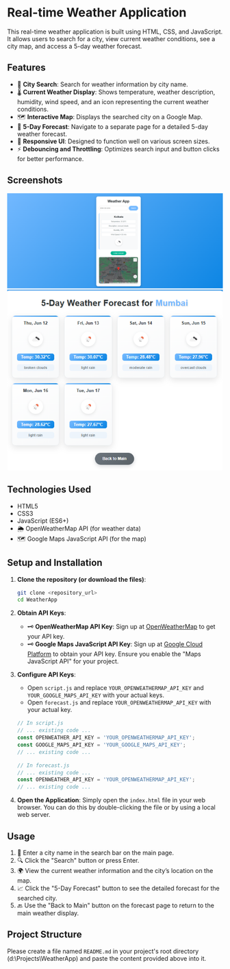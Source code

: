 # Real-time Weather Application

This real-time weather application is built using HTML, CSS, and JavaScript. It allows users to search for a city, view current weather conditions, see a city map, and access a 5-day weather forecast.

## Features

- 🌆 **City Search**: Search for weather information by city name.
- 🌡️ **Current Weather Display**: Shows temperature, weather description, humidity, wind speed, and an icon representing the current weather conditions.
- 🗺️ **Interactive Map**: Displays the searched city on a Google Map.
- 📅 **5-Day Forecast**: Navigate to a separate page for a detailed 5-day weather forecast.
- 📱 **Responsive UI**: Designed to function well on various screen sizes.
- ⚡ **Debouncing and Throttling**: Optimizes search input and button clicks for better performance.

## Screenshots

![Screenshot 1](image1.png)
![Screenshot 2](image2.png)

## Technologies Used

- HTML5
- CSS3
- JavaScript (ES6+)
- 🌦️ OpenWeatherMap API (for weather data)
- 🗺️ Google Maps JavaScript API (for the map)

## Setup and Installation

1. **Clone the repository (or download the files)**:
    ```bash
    git clone <repository_url>
    cd WeatherApp
    ```

2. **Obtain API Keys**:
    - 🗝️ **OpenWeatherMap API Key**: Sign up at [OpenWeatherMap](https://openweathermap.org/api) to get your API key.
    - 🗝️ **Google Maps JavaScript API Key**: Sign up at [Google Cloud Platform](https://cloud.google.com/maps-platform/) to obtain your API key. Ensure you enable the "Maps JavaScript API" for your project.

3. **Configure API Keys**:
    - Open `script.js` and replace `YOUR_OPENWEATHERMAP_API_KEY` and `YOUR_GOOGLE_MAPS_API_KEY` with your actual keys.
    - Open `forecast.js` and replace `YOUR_OPENWEATHERMAP_API_KEY` with your actual key.

    ```javascript
    // In script.js
    // ... existing code ...
    const OPENWEATHER_API_KEY = 'YOUR_OPENWEATHERMAP_API_KEY';
    const GOOGLE_MAPS_API_KEY = 'YOUR_GOOGLE_MAPS_API_KEY';
    // ... existing code ...
    ```

    ```javascript
    // In forecast.js
    // ... existing code ...
    const OPENWEATHER_API_KEY = 'YOUR_OPENWEATHERMAP_API_KEY';
    // ... existing code ...
    ```

4. **Open the Application**:
   Simply open the `index.html` file in your web browser. You can do this by double-clicking the file or by using a local web server.

## Usage

1. 📝 Enter a city name in the search bar on the main page.
2. 🔍 Click the "Search" button or press Enter.
3. 🌍 View the current weather information and the city’s location on the map.
4. 📈 Click the "5-Day Forecast" button to see the detailed forecast for the searched city.
5. 🔙 Use the "Back to Main" button on the forecast page to return to the main weather display.

## Project Structure

Please create a file named `README.md` in your project's root directory (d:\Projects\WeatherApp\) and paste the content provided above into it.